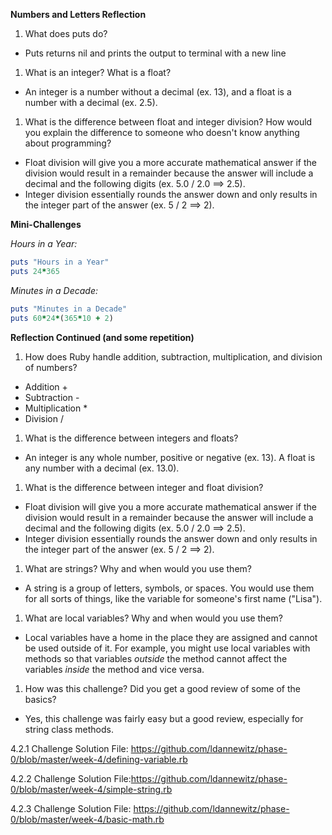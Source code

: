 **Numbers and Letters Reflection**

1. What does puts do?
  * Puts returns nil and prints the output to terminal with a new line

1. What is an integer? What is a float?
  * An integer is a number without a decimal (ex. 13), and a float is a number with a decimal (ex. 2.5).

1. What is the difference between float and integer
division? How would you explain the difference to someone who doesn't know anything about programming?
  * Float division will give you a more accurate mathematical answer if the division would result in a remainder because the answer will include a decimal and the following digits (ex. 5.0 / 2.0 ==> 2.5).
  * Integer division essentially rounds the answer down and only results in the integer part of the answer (ex. 5 / 2 ==> 2).

**Mini-Challenges**

*Hours in a Year:*
```ruby
puts "Hours in a Year"
puts 24*365
```
*Minutes in a Decade:*
```ruby
puts "Minutes in a Decade"
puts 60*24*(365*10 + 2)
```

**Reflection Continued (and some repetition)**

1. How does Ruby handle addition, subtraction, multiplication, and division of numbers?
  * Addition +
  * Subtraction -
  * Multiplication *
  * Division /

1. What is the difference between integers and floats?
  * An integer is any whole number, positive or negative (ex. 13). A float is any number with a decimal (ex. 13.0).

1. What is the difference between integer and float division?
  * Float division will give you a more accurate mathematical answer if the division would result in a remainder because the answer will include a decimal and the following digits (ex. 5.0 / 2.0 ==> 2.5).
  * Integer division essentially rounds the answer down and only results in the integer part of the answer (ex. 5 / 2 ==> 2).

1. What are strings? Why and when would you use them?
  * A string is a group of letters, symbols, or spaces. You would use them for all sorts of things, like the variable for someone's first name ("Lisa").

1. What are local variables? Why and when would you use them?
  * Local variables have a home in the place they are assigned and cannot be used outside of it. For example, you might use local variables with methods so that variables *outside* the method cannot affect the variables *inside* the method and vice versa.

1. How was this challenge? Did you get a good review of some of the basics?
  * Yes, this challenge was fairly easy but a good review, especially for string class methods.

4.2.1 Challenge Solution File: https://github.com/ldannewitz/phase-0/blob/master/week-4/defining-variable.rb

4.2.2 Challenge Solution File:https://github.com/ldannewitz/phase-0/blob/master/week-4/simple-string.rb

4.2.3 Challenge Solution File: https://github.com/ldannewitz/phase-0/blob/master/week-4/basic-math.rb